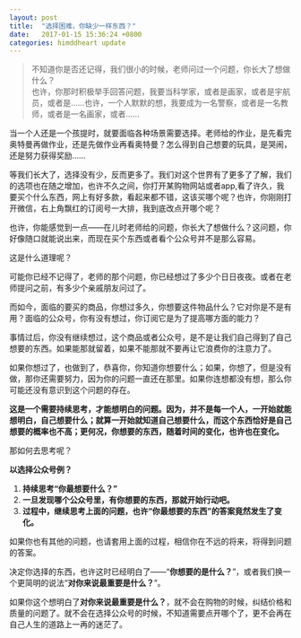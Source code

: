 ```yaml
---
layout: post
title:  "选择困难，你缺少一样东西？"
date:   2017-01-15 15:36:24 +0800
categories: himddheart update
---
```


>不知道你是否还记得，我们很小的时候，老师问过一个问题，你长大了想做什么？<br>也许，你那时积极举手回答问题，我要当科学家，或者是画家，或者是宇航员，或者是……也许，一个人默默的想，我要成为一名警察，或者是一名教师，或者是一名画家，或者……

当一个人还是一个孩提时，就要面临各种场景需要选择。老师给的作业，是先看完奥特曼再做作业，还是先做作业再看奥特曼？怎么得到自己想要的玩具，是哭闹，还是努力获得奖励……

等我们长大了，选择没有少，反而更多了。我们对这个世界有了更多了了解，我们的选项也在随之增加，也许不久之间，你打开某购物网站或者app,看了许久，我要买个什么东西，网上有好多款，看起来都不错，这该买哪个呢？也许，你刚刚打开微信，右上角飘红的订阅号一大排，我到底改点开哪个呢？

也许，你能感觉到一点——在儿时老师给的问题，你长大了想做什么？这问题，你好像随口就能说出来，而现在买个东西或者看个公众号并不是那么容易。

这是什么道理呢？

可能你已经不记得了，老师的那个问题，你已经想过了多少个日日夜夜。或者在老师提问之前，有多少个亲戚朋友问过了。

而如今，面临的要买的商品，你想过多久，你想要这件物品什么？它对你是不是有用？面临的公众号，你有没有想过，你订阅它是为了提高哪方面的能力？

事情过后，你没有继续想过，这个商品或者公众号，是不是让我们自己得到了自己想要的东西。如果能那就留着，如果不能那就不要再让它浪费你的注意力了。

如果你想过了，也做到了，恭喜你，你知道你想要什么；如果，你想了，但是没有做，那你还需要努力，因为你的问题一直还在那里。如果你连想都没有想，那么你可能还没有意识到这个问题的存在。

**这是一个需要持续思考，才能想明白的问题。因为，并不是每一个人，一开始就能想明白，自己想要什么；就算一开始就知道自己想要什么，而这个东西恰好是自己想要的概率也不高；更何况，你想要的东西，随着时间的变化，也许也在变化。**

那如何去思考呢？

**以选择公众号例？**

1. **持续思考“你最想要什么？”**
2. **一旦发现哪个公众号里，有你想要的东西，那就开始行动吧。**
3. **过程中，继续思考上面的问题，也许“你最想要的东西”的答案竟然发生了变化。**

如果你也有其他的问题，也请套用上面的过程，相信你在不远的将来，将得到问题的答案。

决定你选择的东西，也许这时已经明白了——“**你想要的是什么？**”，或者我们换一个更简明的说法“**对你来说最重要是什么？**”。

如果你这个想明白了**对你来说最重要是什么？**，就不会在购物的时候，纠结价格和质量的问题了。就不会在选择公众号的时候，不知道需要点开哪个了，更不会再在自己人生的道路上一再的迷茫了。






